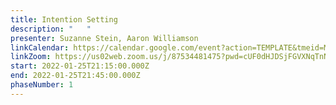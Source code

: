 ```yaml
---
title: Intention Setting
description: "   "
presenter: Suzanne Stein, Aaron Williamson
linkCalendar: https://calendar.google.com/event?action=TEMPLATE&tmeid=M21idnJrYmdhZWdndWJxcnNwdGYwanVwYXIgbGVzeWFAZW52aXNpb25tYW5hZ2VtZW50LmNvbQ&tmsrc=lesya%40envisionmanagement.com
linkZoom: https://us02web.zoom.us/j/87534481475?pwd=cUF0dHJDSjFGVXNqTnNiNm9HSC9NUT09
start: 2022-01-25T21:15:00.000Z
end: 2022-01-25T21:45:00.000Z
phaseNumber: 1
---
```

